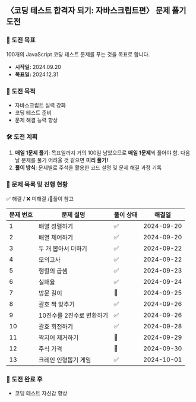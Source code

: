 ## 〈코딩 테스트 합격자 되기: 자바스크립트편〉 문제 풀기 도전

### 💪 도전 목표

100개의 JavaScript 코딩 테스트 문제를 푸는 것을 목표로 합니다.

- **시작일:** 2024.09.20
- **목표일:** 2024.12.31

### 📜 도전 목적

- 자바스크립트 실력 강화
- 코딩 테스트 준비
- 문제 해결 능력 향상

### 🛠 도전 계획

1. **매일 1문제 풀기**: 목표일까지 거의 100일 남았으므로 **매일 1문제**씩 풀어야 함. 다음날 문제를 풀기 어려울 것 같으면 **미리 풀기!**
2. **풀이 방식**: 문제별로 주석을 활용한 코드 설명 및 문제 해결 과정 기록

### 📂 문제 목록 및 진행 현황

✅ 해결 / ❌ 미해결 /🔺풀이 참고

| 문제 번호 | 문제 설명                 | 풀이 상태 | 해결일     |
| --------- | ------------------------- | --------- | ---------- |
| 1         | 배열 정렬하기             | ✅        | 2024-09-20 |
| 2         | 배열 제어하기             | ✅        | 2024-09-20 |
| 3         | 두 개 뽑아서 더하기       | ✅        | 2024-09-22 |
| 4         | 모의고사                  | ✅        | 2024-09-22 |
| 5         | 행렬의 곱셈               | ✅        | 2024-09-23 |
| 6         | 실패율                    | ✅        | 2024-09-24 |
| 7         | 방문 길이                 | 🔺        | 2024-09-25 |
| 8         | 괄호 짝 맞추기            | ✅        | 2024-09-26 |
| 9         | 10진수를 2진수로 변환하기 | ✅        | 2024-09-26 |
| 10        | 괄호 회전하기             | ✅        | 2024-09-28 |
| 11        | 짝지어 제거하기           | 🔺        | 2024-09-29 |
| 12        | 주식 가격                 | 🔺        | 2024-09-30 |
| 13        | 크레인 인형뽑기 게임      | ✅        | 2024-10-01 |

### 🙌 도전 완료 후

- 코딩 테스트 자신감 향상
